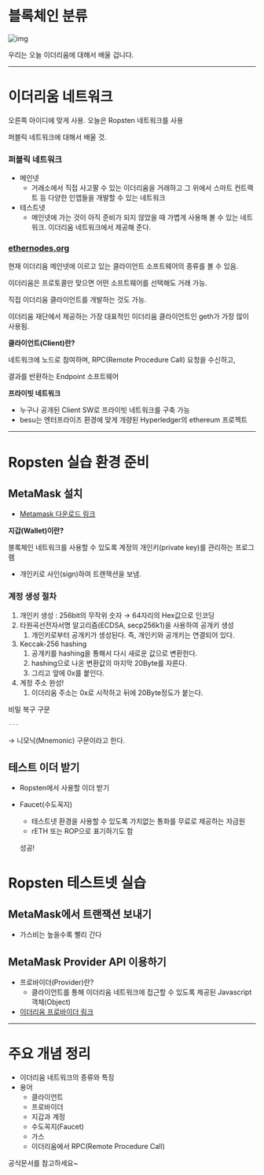 # 블록체인 분류

![img](https://s3.us-west-2.amazonaws.com/secure.notion-static.com/56bbd591-bc70-462c-b1df-483f89145895/Untitled.png?X-Amz-Algorithm=AWS4-HMAC-SHA256&X-Amz-Content-Sha256=UNSIGNED-PAYLOAD&X-Amz-Credential=AKIAT73L2G45EIPT3X45%2F20220826%2Fus-west-2%2Fs3%2Faws4_request&X-Amz-Date=20220826T144303Z&X-Amz-Expires=86400&X-Amz-Signature=d0c6ecabaed4164edb73e2e13cc5cab787a1381c2c387ebaf726e874cafc7f72&X-Amz-SignedHeaders=host&response-content-disposition=filename%20%3D%22Untitled.png%22&x-id=GetObject)

우리는 오늘 이더리움에 대해서 배울 겁니다.

------

# 이더리움 네트워크



오른쪽 아이디에 맞게 사용. 오늘은 Ropsten 네트워크를 사용

퍼블릭 네트워크에 대해서 배울 것.

### 퍼블릭 네트워크

- 메인넷
  - 거래소에서 직접 사고팔 수 있는 이더리움을 거래하고 그 위에서 스마트 컨트랙트 등 다양한 인앱들을 개발할 수 있는 네트워크
- 테스트넷
  - 메인넷에 가는 것이 아직 준비가 되지 않았을 때 가볍게 사용해 볼 수 있는 네트워크. 이더리움 네트워크에서 제공해 준다.

### [ethernodes.org](http://ethernodes.org)



현재 이더리움 메인넷에 이르고 있는 클라이언트 소프트웨어의 종류를 볼 수 있음.

이더리움은 프로토콜만 맞으면 어떤 소프트웨어를 선택해도 거래 가능.

직접 이더리움 클라이언트를 개발하는 것도 가능.

이더리움 재단에서 제공하는 가장 대표적인 이더리움 클라이언트인 geth가 가장 많이 사용됨.

**클라이언트(Client)란?**

네트워크에 노드로 참여하며, RPC(Remote Procedure Call) 요청을 수신하고,

결과를 반환하는 Endpoint 소프트웨어

**프라이빗 네트워크**

- 누구나 공개된 Client SW로 프라이빗 네트워크를 구축 가능
- besu는 엔터프라이즈 환경에 맞게 개량된 Hyperledger의 ethereum 프로젝트

------

# Ropsten 실습 환경 준비

## MetaMask 설치

- [Metamask 다운로드 링크](https://metamask.io/)

**지갑(Wallet)이란?**

블록체인 네트워크를 사용할 수 있도록 계정의 개인키(private key)를 관리하는 프로그램

- 개인키로 사인(sign)하여 트랜잭션을 보냄.

### 계정 생성 절차



1. 개인키 생성 : 256bit의 무작위 숫자 → 64자리의 Hex값으로 인코딩
2. 타원곡선전자서명 알고리즘(ECDSA, secp256k1)을 사용하여 공개키 생성
   1. 개인키로부터 공개키가 생성된다. 즉, 개인키와 공개키는 연결되어 있다.
3. Keccak-256 hashing
   1. 공개키를 hashing을 통해서 다시 새로운 값으로 변환한다.
   2. hashing으로 나온 변환값의 마지막 20Byte를 자른다.
   3. 그리고 앞에 0x를 붙인다.
4. 계정 주소 완성!
   1. 이더리움 주소는 0x로 시작하고 뒤에 20Byte정도가 붙는다.

비밀 복구 구문

```jsx
---
```

→ 니모닉(Mnemonic) 구문이라고 한다.

## 테스트 이더 받기

- Ropsten에서 사용할 이더 받기

- Faucet(수도꼭지)

  - 테스트넷 환경을 사용할 수 있도록 가치없는 통화를 무료로 제공하는 자금원
  - rETH 또는 ROP으로 표기하기도 함

  

  성공!

# Ropsten 테스트넷 실습

## MetaMask에서 트랜잭션 보내기

- 가스비는 높을수록 빨리 간다

## MetaMask Provider API 이용하기

- 프로바이더(Provider)란?
  - 클라이언트를 통해 이더리움 네트워크에 접근할 수 있도록 제공된 Javascript 객체(Object)
- [이더리움 프로바이더 링크](https://docs.metamask.io/guide/ethereum-provider.html)

------

# 주요 개념 정리

- 이더리움 네트워크의 종류와 특징
- 용어
  - 클라이언트
  - 프로바이더
  - 지갑과 계정
  - 수도꼭지(Faucet)
  - 가스
  - 이더리움에서 RPC(Remote Procedure Call)



공식문서를 참고하세요~